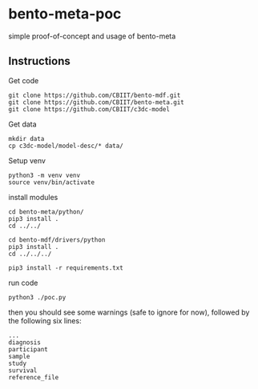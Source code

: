 # bento-meta-poc
simple proof-of-concept and usage of bento-meta


## Instructions

Get code
```
git clone https://github.com/CBIIT/bento-mdf.git
git clone https://github.com/CBIIT/bento-meta.git
git clone https://github.com/CBIIT/c3dc-model
```

Get data 
```
mkdir data
cp c3dc-model/model-desc/* data/
```

Setup venv
```
python3 -m venv venv
source venv/bin/activate
```

install modules
```shell
cd bento-meta/python/
pip3 install .
cd ../../
```

```
cd bento-mdf/drivers/python
pip3 install .
cd ../../../
```

```shell
pip3 install -r requirements.txt
```

run code

```
python3 ./poc.py
```

then you should see some warnings (safe to ignore for now), followed by the following six lines:
```
...
diagnosis
participant
sample
study
survival
reference_file
```

